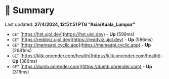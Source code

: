 # 📖 Summary
Last updated: **27/4/2024, 12:51:51 PTG "Asia/Kuala_Lumpur"**

- `GET` [https://hst.ujol.dev](https://hst.ujol.dev) - **Up** (599ms)
- `GET` [https://reddviz.ujol.dev](https://reddviz.ujol.dev) - **Up** (586ms)
- `GET` [https://memeapi.cyclic.app](https://memeapi.cyclic.app) - **Up** (2681ms)
- `GET` [https://klik.onrender.com/health](https://klik.onrender.com/health) - **Up** (386ms)
- `GET` [https://dumb.onrender.com](https://dumb.onrender.com) - **Up** (318ms)
